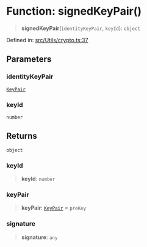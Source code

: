 # Function: signedKeyPair()

> **signedKeyPair**(`identityKeyPair`, `keyId`): `object`

Defined in: [src/Utils/crypto.ts:37](https://github.com/Fokusdotid/bail/blob/cf6cc85134e12081bc635cea02cc0eee74033a81/src/Utils/crypto.ts#L37)

## Parameters

### identityKeyPair

[`KeyPair`](../type-aliases/KeyPair.md)

### keyId

`number`

## Returns

`object`

### keyId

> **keyId**: `number`

### keyPair

> **keyPair**: [`KeyPair`](../type-aliases/KeyPair.md) = `preKey`

### signature

> **signature**: `any`
